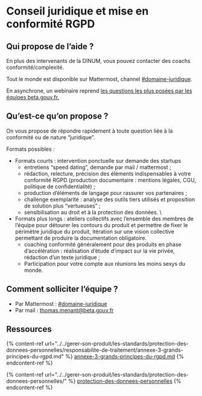 # Conseil juridique et mise en conformité RGPD

## Qui propose de l’aide ?

En plus des intervenants de la DINUM, vous pouvez contacter des coachs conformité/complexité.

Tout le monde est disponible sur Mattermost, channel [#domaine-juridique](https://mattermost.incubateur.net/betagouv/channels/domaine-juridique).

En asynchrone, un webinaire reprend [les questions les plus posées par les équipes beta.gouv.fr.](https://tube.numerique.gouv.fr/w/18C1ebBoBLkEi2QwCDe3ej)

## Qu’est-ce qu’on propose ?

On vous propose de répondre rapidement à toute question liée à la conformité ou de nature “juridique”.

Formats possibles :

* Formats courts : intervention ponctuelle sur demande des startups
  * entretiens “speed dating”, demande par mail / mattermost ;
  * rédaction, relecture, précision des éléments indispensables à votre conformité RGPD (production documentaire : mentions légales, CGU, politique de confidentialité) ;
  * production d’éléments de langage pour rassurer vos partenaires ;
  * challenge exemplarité : analyse des outils tiers utilisés et proposition de solution plus “vertueuses” ;
  * sensibilisation au droit et à la protection des données. \\
* Formats plus longs : ateliers collectifs avec l’ensemble des membres de l’équipe pour détourer les contours du produit et permettre de fixer le périmètre juridique du produit, itération sur une vision collective permettant de produire la documentation obligatoire.
  * coaching conformité généralement pour des produits en phase d’accélération : réalisation d’étude d’impact sur la vie privée, rédaction d’un texte juridique ;
  * Participation pour votre compte aux réunions les moins sexys du monde.

## Comment solliciter l’équipe ?

* Par Mattermost : [#domaine-juridique](https://mattermost.incubateur.net/betagouv/channels/domaine-juridique)
* Par mail : [thomas.menant@beta.gouv.fr](mailto:thomas.menant@beta.gouv.fr)

## Ressources

{% content-ref url="../../gerer-son-produit/les-standards/protection-des-donnees-personnelles/responsabilite-de-traitement/annexe-3-grands-principes-du-rgpd.md" %}
[annexe-3-grands-principes-du-rgpd.md](../../gerer-son-produit/les-standards/protection-des-donnees-personnelles/responsabilite-de-traitement/annexe-3-grands-principes-du-rgpd.md)
{% endcontent-ref %}

{% content-ref url="../../gerer-son-produit/les-standards/protection-des-donnees-personnelles/" %}
[protection-des-donnees-personnelles](../../gerer-son-produit/les-standards/protection-des-donnees-personnelles/)
{% endcontent-ref %}
